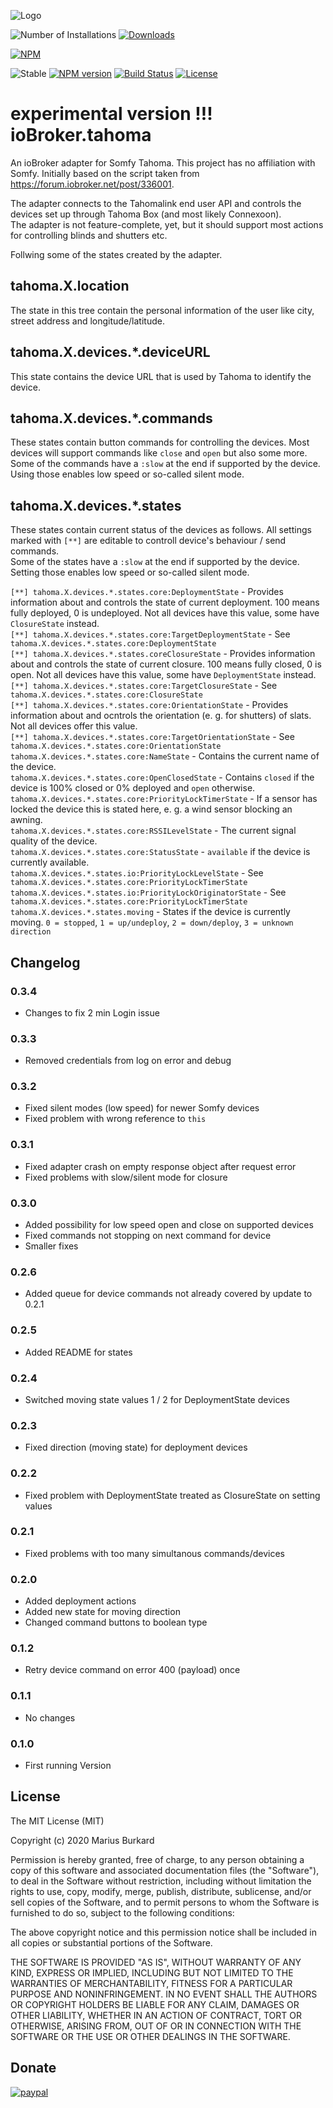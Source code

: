 ![Logo](admin/tahoma.png)

![Number of Installations](http://iobroker.live/badges/tahoma-installed.svg) [![Downloads](https://img.shields.io/npm/dm/iobroker.tahoma.svg)](https://www.npmjs.com/package/iobroker.tahoma)

[![NPM](https://nodei.co/npm/iobroker.tahoma.png?downloads=true)](https://nodei.co/npm/iobroker.tahoma/)

![Stable](http://iobroker.live/badges/tahoma-stable.svg)
[![NPM version](https://img.shields.io/npm/v/iobroker.tahoma.svg)](https://www.npmjs.com/package/iobroker.tahoma)
[![Build Status](https://travis-ci.org/StrathCole/ioBroker.tahoma.svg?branch=master)](https://travis-ci.org/StrathCole/ioBroker.tahoma)
[![License](https://img.shields.io/badge/license-MIT-blue.svg?style=flat)](https://github.com/StrathCole/iobroker.tahoma/blob/master/LICENSE)

# experimental version !!! ioBroker.tahoma

An ioBroker adapter for Somfy Tahoma. This project has no affiliation with Somfy. Initially based on the script taken from https://forum.iobroker.net/post/336001.

The adapter connects to the Tahomalink end user API and controls the devices set up through Tahoma Box (and most likely Connexoon).  
The adapter is not feature-complete, yet, but it should support most actions for controlling blinds and shutters etc.

Follwing some of the states created by the adapter.

## tahoma.X.location

The state in this tree contain the personal information of the user like city, street address and longitude/latitude.

## tahoma.X.devices.*.deviceURL

This state contains the device URL that is used by Tahoma to identify the device.

## tahoma.X.devices.*.commands

These states contain button commands for controlling the devices. Most devices will support commands like `close` and `open` but also some more.  
Some of the commands have a `:slow` at the end if supported by the device. Using those enables low speed or so-called silent mode.

## tahoma.X.devices.*.states

These states contain current status of the devices as follows. All settings marked with `[**]` are editable to controll device's behaviour / send commands.  
Some of the states have a `:slow` at the end if supported by the device. Setting those enables low speed or so-called silent mode.

`[**] tahoma.X.devices.*.states.core:DeploymentState` - Provides information about and controls the state of current deployment. 100 means fully deployed, 0 is undeployed. Not all devices have this value, some have `ClosureState` instead.  
`[**] tahoma.X.devices.*.states.core:TargetDeploymentState` - See `tahoma.X.devices.*.states.core:DeploymentState`  
`[**] tahoma.X.devices.*.states.coreClosureState` - Provides information about and controls the state of current closure. 100 means fully closed, 0 is open. Not all devices have this value, some have `DeploymentState` instead.  
`[**] tahoma.X.devices.*.states.core:TargetClosureState` - See `tahoma.X.devices.*.states.core:ClosureState`  
`[**] tahoma.X.devices.*.states.core:OrientationState` - Provides information about and ocntrols the orientation (e. g. for shutters) of slats. Not all devices offer this value.  
`[**] tahoma.X.devices.*.states.core:TargetOrientationState` - See `tahoma.X.devices.*.states.core:OrientationState`  
`tahoma.X.devices.*.states.core:NameState` - Contains the current name of the device.  
`tahoma.X.devices.*.states.core:OpenClosedState` - Contains `closed` if the device is 100% closed or 0% deployed and `open` otherwise.  
`tahoma.X.devices.*.states.core:PriorityLockTimerState` - If a sensor has locked the device this is stated here, e. g. a wind sensor blocking an awning.  
`tahoma.X.devices.*.states.core:RSSILevelState` - The current signal quality of the device.  
`tahoma.X.devices.*.states.core:StatusState` - `available` if the device is currently available.  
`tahoma.X.devices.*.states.io:PriorityLockLevelState` - See `tahoma.X.devices.*.states.core:PriorityLockTimerState`  
`tahoma.X.devices.*.states.io:PriorityLockOriginatorState` - See `tahoma.X.devices.*.states.core:PriorityLockTimerState`  
`tahoma.X.devices.*.states.moving` - States if the device is currently moving. `0 = stopped`, `1 = up/undeploy`, `2 = down/deploy`, `3 = unknown direction`  


## Changelog
### 0.3.4

-  Changes to fix 2 min Login issue

### 0.3.3

-  Removed credentials from log on error and debug

### 0.3.2

-  Fixed silent modes (low speed) for newer Somfy devices
-  Fixed problem with wrong reference to `this`

### 0.3.1

-   Fixed adapter crash on empty response object after request error
-   Fixed problems with slow/silent mode for closure

### 0.3.0

-   Added possibility for low speed open and close on supported devices
-   Fixed commands not stopping on next command for device
-   Smaller fixes

### 0.2.6

-   Added queue for device commands not already covered by update to 0.2.1

### 0.2.5

-   Added README for states

### 0.2.4

-   Switched moving state values 1 / 2 for DeploymentState devices

### 0.2.3

-   Fixed direction (moving state) for deployment devices

### 0.2.2

-   Fixed problem with DeploymentState treated as ClosureState on setting values

### 0.2.1

-   Fixed problems with too many simultanous commands/devices

### 0.2.0

-   Added deployment actions
-   Added new state for moving direction
-   Changed command buttons to boolean type

### 0.1.2

-   Retry device command on error 400 (payload) once

### 0.1.1

-   No changes

### 0.1.0

-   First running Version

## License

The MIT License (MIT)

Copyright (c) 2020 Marius Burkard

Permission is hereby granted, free of charge, to any person obtaining a copy
of this software and associated documentation files (the "Software"), to deal
in the Software without restriction, including without limitation the rights
to use, copy, modify, merge, publish, distribute, sublicense, and/or sell
copies of the Software, and to permit persons to whom the Software is
furnished to do so, subject to the following conditions:

The above copyright notice and this permission notice shall be included in
all copies or substantial portions of the Software.

THE SOFTWARE IS PROVIDED "AS IS", WITHOUT WARRANTY OF ANY KIND, EXPRESS OR
IMPLIED, INCLUDING BUT NOT LIMITED TO THE WARRANTIES OF MERCHANTABILITY,
FITNESS FOR A PARTICULAR PURPOSE AND NONINFRINGEMENT. IN NO EVENT SHALL THE
AUTHORS OR COPYRIGHT HOLDERS BE LIABLE FOR ANY CLAIM, DAMAGES OR OTHER
LIABILITY, WHETHER IN AN ACTION OF CONTRACT, TORT OR OTHERWISE, ARISING FROM,
OUT OF OR IN CONNECTION WITH THE SOFTWARE OR THE USE OR OTHER DEALINGS IN
THE SOFTWARE.


## Donate
[![paypal](https://www.paypalobjects.com/en_US/i/btn/btn_donateCC_LG.gif)](https://www.paypal.com/cgi-bin/webscr?cmd=_s-xclick&hosted_button_id=SFLJ8HCW9T698&source=url)
